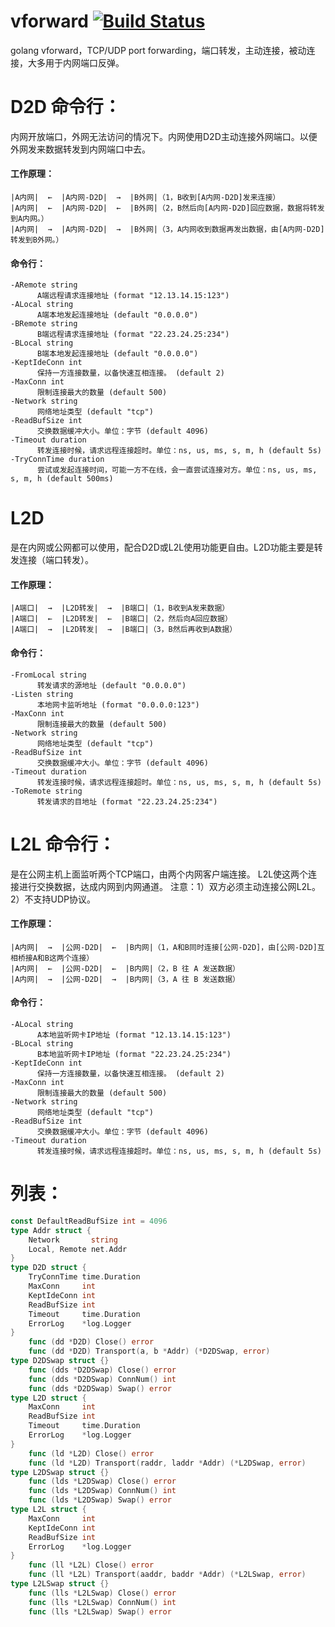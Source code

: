 # vforward [![Build Status](https://travis-ci.org/456vv/vforward.svg?branch=master)](https://travis-ci.org/456vv/vforward)
golang vforward，TCP/UDP port forwarding，端口转发，主动连接，被动连接，大多用于内网端口反弹。

D2D 命令行：
====================
内网开放端口，外网无法访问的情况下。内网使用D2D主动连接外网端口。以便外网发来数据转发到内网端口中去。<br/>
#### 工作原理：
    |A内网|  ←  |A内网-D2D|  →  |B外网|（1，B收到[A内网-D2D]发来连接）
    |A内网|  ←  |A内网-D2D|  ←  |B外网|（2，B然后向[A内网-D2D]回应数据，数据将转发到A内网。）
    |A内网|  →  |A内网-D2D|  →  |B外网|（3，A内网收到数据再发出数据，由[A内网-D2D]转发到B外网。）

#### 命令行：
    -ARemote string
          A端远程请求连接地址 (format "12.13.14.15:123")
    -ALocal string
          A端本地发起连接地址 (default "0.0.0.0")
    -BRemote string
          B端远程请求连接地址 (format "22.23.24.25:234")
    -BLocal string
          B端本地发起连接地址 (default "0.0.0.0")
    -KeptIdeConn int
          保持一方连接数量，以备快速互相连接。 (default 2)
    -MaxConn int
          限制连接最大的数量 (default 500)
    -Network string
          网络地址类型 (default "tcp")
    -ReadBufSize int
          交换数据缓冲大小。单位：字节 (default 4096)
    -Timeout duration
          转发连接时候，请求远程连接超时。单位：ns, us, ms, s, m, h (default 5s)
    -TryConnTime duration
          尝试或发起连接时间，可能一方不在线，会一直尝试连接对方。单位：ns, us, ms, s, m, h (default 500ms)

L2D
====================
是在内网或公网都可以使用，配合D2D或L2L使用功能更自由。L2D功能主要是转发连接（端口转发）。<br/>
#### 工作原理：
    |A端口|  →  |L2D转发|  →  |B端口|（1，B收到A发来数据）
    |A端口|  ←  |L2D转发|  ←  |B端口|（2，然后向A回应数据）
    |A端口|  →  |L2D转发|  →  |B端口|（3，B然后再收到A数据）

#### 命令行：
    -FromLocal string
          转发请求的源地址 (default "0.0.0.0")
    -Listen string
          本地网卡监听地址 (format "0.0.0.0:123")
    -MaxConn int
          限制连接最大的数量 (default 500)
    -Network string
          网络地址类型 (default "tcp")
    -ReadBufSize int
          交换数据缓冲大小。单位：字节 (default 4096)
    -Timeout duration
          转发连接时候，请求远程连接超时。单位：ns, us, ms, s, m, h (default 5s)
    -ToRemote string
          转发请求的目地址 (format "22.23.24.25:234")

L2L 命令行：
====================
是在公网主机上面监听两个TCP端口，由两个内网客户端连接。 L2L使这两个连接进行交换数据，达成内网到内网通道。 注意：1）双方必须主动连接公网L2L。2）不支持UDP协议。<br/>
#### 工作原理：
    |A内网|  →  |公网-D2D|  ←  |B内网|（1，A和B同时连接[公网-D2D]，由[公网-D2D]互相桥接A和B这两个连接）
    |A内网|  ←  |公网-D2D|  ←  |B内网|（2，B 往 A 发送数据）
    |A内网|  →  |公网-D2D|  →  |B内网|（3，A 往 B 发送数据）

#### 命令行：
    -ALocal string
          A本地监听网卡IP地址 (format "12.13.14.15:123")
    -BLocal string
          B本地监听网卡IP地址 (format "22.23.24.25:234")
    -KeptIdeConn int
          保持一方连接数量，以备快速互相连接。 (default 2)
    -MaxConn int
          限制连接最大的数量 (default 500)
    -Network string
          网络地址类型 (default "tcp")
    -ReadBufSize int
          交换数据缓冲大小。单位：字节 (default 4096)
    -Timeout duration
          转发连接时候，请求远程连接超时。单位：ns, us, ms, s, m, h (default 5s)

# **列表：**
```go
const DefaultReadBufSize int = 4096                                             // 默认交换数据缓冲大小
type Addr struct {                                                      // 地址
    Network       string                                                        // 网络类型
    Local, Remote net.Addr                                                      // 本地，远程
}
type D2D struct {                                                       // D2D（内网to内网）
    TryConnTime time.Duration                                                   // 尝试或发起连接时间，可能一方不在线，会一直尝试连接对方。
    MaxConn     int                                                             // 限制连接最大的数量
    KeptIdeConn int                                                             // 保持一方连接数量，以备快速互相连接。
    ReadBufSize int                                                             // 交换数据缓冲大小
    Timeout     time.Duration                                                   // 发起连接超时
    ErrorLog    *log.Logger                                                     // 日志
}
    func (dd *D2D) Close() error                                                // 关闭
    func (dd *D2D) Transport(a, b *Addr) (*D2DSwap, error)                      // 建立连接
type D2DSwap struct {}                                                   // D2D交换数据
    func (dds *D2DSwap) Close() error                                           // 关闭
    func (dds *D2DSwap) ConnNum() int                                           // 当前连接数
    func (dds *D2DSwap) Swap() error                                            // 开始交换
type L2D struct {                                                        // L2D（端口转发）
    MaxConn     int                                                             // 限制连接最大的数量
    ReadBufSize int                                                             // 交换数据缓冲大小
    Timeout     time.Duration                                                   // 发起连接超时
    ErrorLog    *log.Logger                                                     // 日志
}
    func (ld *L2D) Close() error                                                // 关闭
    func (ld *L2D) Transport(raddr, laddr *Addr) (*L2DSwap, error)              // 建立连接
type L2DSwap struct {}                                                    // L2D交换数据
    func (lds *L2DSwap) Close() error                                           // 关闭
    func (lds *L2DSwap) ConnNum() int                                           // 当前连接数
    func (lds *L2DSwap) Swap() error                                            // 开始交换
type L2L struct {                                                         // L2L（内网to内网）
    MaxConn     int                                                             // 限制连接最大的数量
    KeptIdeConn int                                                             // 保持一方连接数量，以备快速互相连接。
    ReadBufSize int                                                             // 交换数据缓冲大小
    ErrorLog    *log.Logger                                                     // 日志
}
    func (ll *L2L) Close() error                                                // 关闭
    func (ll *L2L) Transport(aaddr, baddr *Addr) (*L2LSwap, error)              // 建立连接
type L2LSwap struct {}                                                    // L2L交换数据
    func (lls *L2LSwap) Close() error                                           // 关闭
    func (lls *L2LSwap) ConnNum() int                                           // 当前连接数
    func (lls *L2LSwap) Swap() error                                            // 开始交换
```